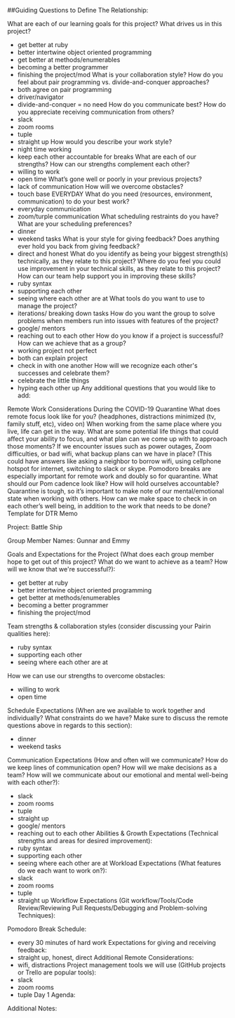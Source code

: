 ##Guiding Questions to Define The Relationship:

What are each of our learning goals for this project? What drives us in this project?
  - get better at ruby
  - better intertwine object oriented programming
  - get better at methods/enumerables
  - becoming a better programmer
  - finishing the project/mod
What is your collaboration style? How do you feel about pair programming vs. divide-and-conquer approaches?
  - both agree on pair programming
  - driver/navigator
  - divide-and-conquer = no need
How do you communicate best? How do you appreciate receiving communication from others?
  - slack
  - zoom rooms
  - tuple
  - straight up
How would you describe your work style?
  - night time working
  - keep each other accountable for breaks
What are each of our strengths? How can our strengths complement each other?
  - willing to work
  - open time
What’s gone well or poorly in your previous projects?
  - lack of communication
How will we overcome obstacles?
  - touch base EVERYDAY
What do you need (resources, environment, communication) to do your best work?
  - everyday communication
  - zoom/turple communication
What scheduling restraints do you have? What are your scheduling preferences?
  - dinner
  - weekend tasks
What is your style for giving feedback? Does anything ever hold you back from giving feedback?
  - direct and honest
What do you identify as being your biggest strength(s) technically, as they relate to this project? Where do you
feel you could use improvement in your technical skills, as they relate to this project? How can our team help
support you in improving these skills?
  - ruby syntax
  - supporting each other
  - seeing where each other are at
What tools do you want to use to manage the project?
  - iterations/ breaking down tasks
How do you want the group to solve problems when members run into issues with features of the project?
  - google/ mentors
  - reaching out to each other
How do you know if a project is successful? How can we achieve that as a group?
  - working project not perfect
  - both can explain project
  - check in with one another
How will we recognize each other's successes and celebrate them?
  - celebrate the little things
  - hyping each other up
Any additional questions that you would like to add:

Remote Work Considerations During the COVID-19 Quarantine
What does remote focus look like for you? (headphones, distractions minimized (tv, family stuff, etc), video on)
When working from the same place where you live, life can get in the way. What are some potential life things that could affect your ability to focus, and what plan can we come up with to approach those moments?
If we encounter issues such as power outages, Zoom difficulties, or bad wifi, what backup plans can we have in place? (This could have answers like asking a neighbor to borrow wifi, using cellphone hotspot for internet, switching to slack or skype.
Pomodoro breaks are especially important for remote work and doubly so for quarantine. What should our Pom cadence look like? How will hold ourselves accountable?
Quarantine is tough, so it’s important to make note of our mental/emotional state when working with others. How can we make space to check in on each other’s well being, in addition to the work that needs to be done?
Template for DTR Memo

Project: Battle Ship

Group Member Names: Gunnar and Emmy

Goals and Expectations for the Project (What does each group member hope to get out of this project? What do we want to achieve as a team? How will we know that we're successful?):
- get better at ruby
- better intertwine object oriented programming
- get better at methods/enumerables
- becoming a better programmer
- finishing the project/mod

Team strengths & collaboration styles (consider discussing your Pairin qualities here):
- ruby syntax
- supporting each other
- seeing where each other are at

How we can use our strengths to overcome obstacles:
- willing to work
- open time

Schedule Expectations (When are we available to work together and individually? What constraints do we have? Make sure to discuss the remote questions above in regards to this section):
- dinner
- weekend tasks

Communication Expectations (How and often will we communicate? How do we keep lines of communication open? How will we make decisions as a team? How will we communicate about our emotional and mental well-being with each other?):
- slack
- zoom rooms
- tuple
- straight up
- google/ mentors
- reaching out to each other
Abilities & Growth Expectations (Technical strengths and areas for desired improvement):
- ruby syntax
- supporting each other
- seeing where each other are at
Workload Expectations (What features do we each want to work on?):
- slack
- zoom rooms
- tuple
- straight up
Workflow Expectations (Git workflow/Tools/Code Review/Reviewing Pull Requests/Debugging and Problem-solving Techniques):


Pomodoro Break Schedule:
  - every 30 minutes of hard work
Expectations for giving and receiving feedback:
  - straight up, honest, direct
Additional Remote Considerations:
  - wifi, distractions
Project management tools we will use (GitHub projects or Trello are popular tools):
- slack
- zoom rooms
- tuple
Day 1 Agenda:

Additional Notes:
